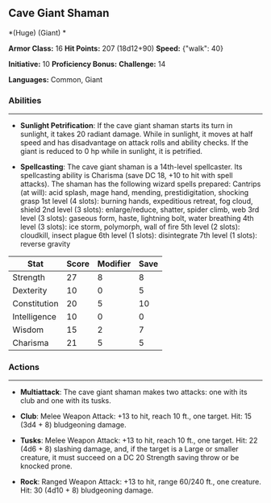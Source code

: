 ## Cave Giant Shaman
*(Huge) (Giant) *

**Armor Class:** 16
**Hit Points:** 207 (18d12+90)
**Speed:** {"walk": 40}

**Initiative:** 10
**Proficiency Bonus:**
**Challenge:** 14

**Languages:** Common, Giant

### Abilities
 --- 
- **Sunlight Petrification**: If the cave giant shaman starts its turn in sunlight, it takes 20 radiant damage. While in sunlight, it moves at half speed and has disadvantage on attack rolls and ability checks. If the giant is reduced to 0 hp while in sunlight, it is petrified.

- **Spellcasting**: The cave giant shaman is a 14th-level spellcaster. Its spellcasting ability is Charisma (save DC 18, +10 to hit with spell attacks). The shaman has the following wizard spells prepared:
Cantrips (at will): acid splash, mage hand, mending, prestidigitation, shocking grasp
1st level (4 slots): burning hands, expeditious retreat, fog cloud, shield
2nd level (3 slots): enlarge/reduce, shatter, spider climb, web
3rd level (3 slots): gaseous form, haste, lightning bolt, water breathing
4th level (3 slots): ice storm, polymorph, wall of fire
5th level (2 slots): cloudkill, insect plague
6th level (1 slots): disintegrate
7th level (1 slots): reverse gravity



| Stat | Score | Modifier | Save |
| ---- | ---- | ---- | ---- |
| Strength | 27 | 8 | 8 |
| Dexterity | 10 | 0 | 5 |
| Constitution | 20 | 5 | 10 |
| Intelligence | 10 | 0 | 0 |
| Wisdom | 15 | 2 | 7 |
| Charisma | 21 | 5 | 5 |

### Actions
 --- 
- **Multiattack**: The cave giant shaman makes two attacks: one with its club and one with its tusks.

- **Club**: Melee Weapon Attack: +13 to hit, reach 10 ft., one target. Hit: 15 (3d4 + 8) bludgeoning damage.

- **Tusks**: Melee Weapon Attack: +13 to hit, reach 10 ft., one target. Hit: 22 (4d6 + 8) slashing damage, and, if the target is a Large or smaller creature, it must succeed on a DC 20 Strength saving throw or be knocked prone.

- **Rock**: Ranged Weapon Attack: +13 to hit, range 60/240 ft., one creature. Hit: 30 (4d10 + 8) bludgeoning damage.

